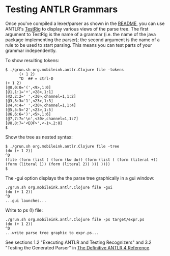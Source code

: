 # Testing ANTLR Grammars

Once you've compiled a lexer/parser as shown in the
[README](../README.md), you can use ANTLR's
[TestRig](http://www.antlr.org/api/Java/org/antlr/v4/runtime/misc/TestRig.html)
to display various views of the parse tree.  The first argument to
TestRig is the name of a grammar (i.e. the name of the java package
implementing the parser); the second argument is the name of a rule to
be used to start parsing.  This means you can test parts of your
grammar independently.

To show resulting tokens:

```
$ ./grun.sh org.mobileink.antlr.Clojure file -tokens
      (+ 1 2)
      ^D  ## = ctrl-D
(+ 1 2)
[@0,0:0='(',<9>,1:0]
[@1,1:1='+',<28>,1:1]
[@2,2:2=' ',<30>,channel=1,1:2]
[@3,3:3='1',<23>,1:3]
[@4,4:4=' ',<30>,channel=1,1:4]
[@5,5:5='2',<23>,1:5]
[@6,6:6=')',<5>,1:6]
[@7,7:7='\n',<30>,channel=1,1:7]
[@8,8:7='<EOF>',<-1>,2:8]
$
```
Show the tree as nested syntax:
```
$ ./grun.sh org.mobileink.antlr.Clojure file -tree
(do (+ 1 2))
^D
(file (form (list ( (form (kw do)) (form (list ( (form (literal +)) (form (literal 1)) (form (literal 2)) ))) ))))
$
```
The -gui option displays the the parse tree graphically in a gui window:
```
./grun.sh org.mobileink.antlr.Clojure file -gui
(do (+ 1 2))
^D
...gui launches...
```
Write to ps (!) file:
```
./grun.sh org.mobileink.antlr.Clojure file -ps target/expr.ps
(do (+ 1 2))
^D
...write parse tree graphic to expr.ps...
```

See sections 1.2 "Executing ANTLR and Testing Recognizers" and 3.2
"Testing the Generated Parser" in
[The Definitive ANTLR 4 Reference](http://pragprog.com/book/tpantlr2/the-definitive-antlr-4-reference).

